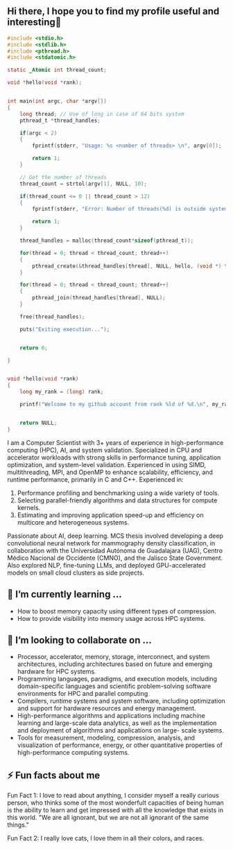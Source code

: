 ## Hi there, I hope you to find my profile useful and interesting👋
```c
#include <stdio.h>
#include <stdlib.h>
#include <pthread.h>
#include <stdatomic.h>

static _Atomic int thread_count;

void *hello(void *rank);


int main(int argc, char *argv[])
{
    long thread; // Use of long in case of 64 bits system
    pthread_t *thread_handles;

    if(argc < 2)
    {
        fprintf(stderr, "Usage: %s <number of threads> \n", argv[0]);

        return 1; 
    }

    // Get the number of threads
    thread_count = strtol(argv[1], NULL, 10);

    if(thread_count <= 0 || thread_count > 12)
    {
        fprintf(stderr, "Error: Number of threads(%d) is outside system limits. \nPlease provide a value in a range between 2 and 12.", thread_count);

        return 1; 
    }

    thread_handles = malloc(thread_count*sizeof(pthread_t));

    for(thread = 0; thread < thread_count; thread++)
    {
        pthread_create(&thread_handles[thread], NULL, hello, (void *) thread);
    }

    for(thread = 0; thread < thread_count; thread++)
    {
        pthread_join(thread_handles[thread], NULL);
    }

    free(thread_handles);

    puts("Exiting execution...");


    return 0;

}


void *hello(void *rank)
{
    long my_rank = (long) rank;

    printf("Welcome to my github account from rank %ld of %d.\n", my_rank, thread_count);


    return NULL;
}
```


I am a Computer Scientist with 3+ years of experience in high-performance computing (HPC), AI, and system validation.
Specialized in CPU and accelerator workloads with strong skills in performance tuning, application optimization, and
system-level validation. Experienced in using SIMD, multithreading, MPI, and OpenMP to enhance scalability, efficiency,
and runtime performance, primarily in C and C++. Experienced in:

1. Performance profiling and benchmarking using a wide variety of tools.
2. Selecting parallel-friendly algorithms and data structures for compute kernels.
3. Estimating and improving application speed-up and efficiency on multicore and heterogeneous systems.
   
Passionate about AI, deep learning. MCS thesis involved developing a deep convolutional neural network for mammography
density classification, in collaboration with the Universidad Autónoma de Guadalajara (UAG), Centro Médico
Nacional de Occidente (CMNO), and the Jalisco State Government. Also explored NLP, fine-tuning LLMs, and deployed
GPU-accelerated models on small cloud clusters as side projects.

##  🌱 I’m currently learning ...

- How to boost memory capacity using different types of compression.
- How to provide visibility into memory usage across HPC systems.

##  🔭 I’m looking to collaborate on ...

- Processor, accelerator, memory, storage, interconnect, and system architectures, including architectures based on future and emerging hardware for HPC systems.
- Programming languages, paradigms, and execution models, including domain-specific languages and scientific problem-solving software environments for HPC and parallel computing
- Compilers, runtime systems and system software, including optimization and support for hardware resources and energy management.
- High-performance algorithms and applications including machine learning and large-scale data analytics, as well as the implementation and deployment of algorithms and applications on large-   scale systems.
- Tools for measurement, modeling, compression, analysis, and visualization of performance, energy, or other quantitative properties of high-performance computing systems.

##  ⚡ Fun facts about me

Fun Fact 1: 
I love to read about anything, I consider myself a really curious person, who thinks some of the most wonderfult capacities of being human is the ability to learn and get impressed with all the knowledge that exists in this world. "We are all ignorant, but we are not all ignorant of the same things."

Fun Fact 2:
I really love cats, I love them in all their colors, and races.

